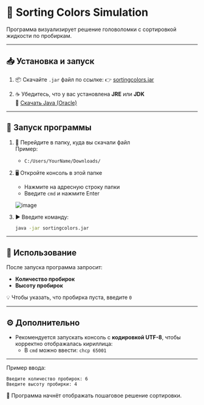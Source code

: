 # 🧪 Sorting Colors Simulation

Программа визуализирует решение головоломки с сортировкой жидкости по пробиркам.

---

## 📥 Установка и запуск

1. 📦 Скачайте `.jar` файл по ссылке:
   👉 [sortingcolors.jar](https://cloud.mail.ru/public/tXQw/Z9iD6EuXh)

2. ☕ Убедитесь, что у вас установлена **JRE** или **JDK**  
   🔗 [Скачать Java (Oracle)](https://www.oracle.com/java/technologies/downloads/)

---

## 🚀 Запуск программы

1. 📂 Перейдите в папку, куда вы скачали файл  
   Пример:
   - `C:/Users/YourName/Downloads/`

2. 🖥️ Откройте консоль в этой папке  
   - Нажмите на адресную строку папки
   - Введите `cmd` и нажмите Enter

   ![image](https://github.com/user-attachments/assets/38beeee5-17ed-4a0e-bf17-41dee1673d50)

3. ▶️ Введите команду:

   ```bash
   java -jar sortingcolors.jar
   ```

---

## 🔧 Использование

После запуска программа запросит:

- **Количество пробирок**
- **Высоту пробирок**

💡 Чтобы указать, что пробирка пуста, введите `0`

---

## ⚙️ Дополнительно

- Рекомендуется запускать консоль с **кодировкой UTF-8**, чтобы корректно отображалась кириллица:
  - В `cmd` можно ввести: `chcp 65001`

---

Пример ввода:

```
Введите количество пробирок: 6
Введите высоту пробирки: 4
```

🎉 Программа начнёт отображать пошаговое решение сортировки.

